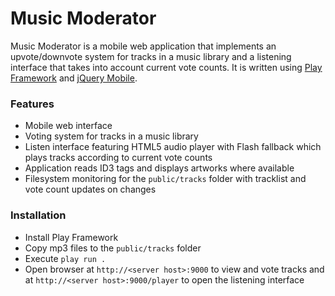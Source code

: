 # Music Moderator

Music Moderator is a mobile web application that implements an upvote/downvote system for tracks in a music library and  a listening interface that takes into account current vote counts. It is written using [Play Framework][1] and [jQuery Mobile][2].

### Features

* Mobile web interface
* Voting system for tracks in a music library
* Listen interface featuring HTML5 audio player with Flash fallback which plays tracks according to current vote counts
* Application reads ID3 tags and displays artworks where available
* Filesystem monitoring for the `public/tracks` folder with tracklist and vote count updates on changes

### Installation

* Install Play Framework
* Copy mp3 files to the `public/tracks` folder
* Execute `play run .`
* Open browser at `http://<server host>:9000` to view and vote tracks and at `http://<server host>:9000/player` to open the listening interface

[1]: http://www.playframework.org/
[2]: http://jquerymobile.com/
